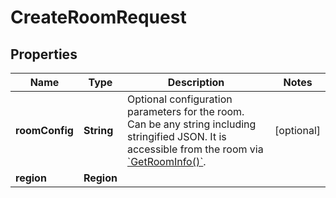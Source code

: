 

# CreateRoomRequest


## Properties

| Name | Type | Description | Notes |
|------------ | ------------- | ------------- | -------------|
|**roomConfig** | **String** | Optional configuration parameters for the room. Can be any string including stringified JSON. It is accessible from the room via [&#x60;GetRoomInfo()&#x60;](https://hathora.dev/api#tag/RoomV2/operation/GetRoomInfo). |  [optional] |
|**region** | **Region** |  |  |



